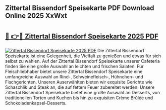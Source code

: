 ## Zittertal Bissendorf Speisekarte PDF Download Online 2025 XxWxt

# <h2><a href="http://gcdpwpe.nevu.top/?p=Zittertal+Bissendorf+Speisekarte">🔗 👉🔴 Zittertal Bissendorf Speisekarte 2025 PDF</a></h2>

[![Zittertal Bissendorf Speisekarte 2025 PDF](https://i.imgur.com/dBaPXMq.png)](http://gcdpwpe.nevu.top/?p=Zittertal+Bissendorf+Speisekarte)
Die Zittertal Bissendorf Speisekarte ist eine Gelegenheit, die Vielfalt zu genießen und etwas für sich selbst zu wählen. Auf der Zittertal Bissendorf Speisekarte unserer Cafeteria finden Sie eine große Auswahl an leichten und frischen Salaten. Für Fleischliebhaber bietet unsere Zittertal Bissendorf Speisekarte eine umfangreiche Auswahl an Rind-, Schweinefleisch-, Hühnchen- und Fischgerichten. Unseren Auserwählten bieten wir exquisite Gerichte wie Schaschlik und Steak an, die auf fettem Feuer zubereitet werden. Unsere Zittertal Bissendorf Speisekarte bietet eine große Auswahl an Desserts, von traditionellen Torten und Kuchen bis hin zu exquisiten Crème Brûlée und Schokoladenkapsel-Desserts.

